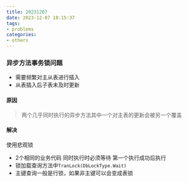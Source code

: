 ```yaml
---
title: 20231207
date: 2023-12-07 18:15:37
tags:
- problems
categories:
- others
---
```


### 异步方法事务锁问题

- 需要频繁对主从表进行插入
- 从表插入后子表未及时更新

#### 原因

>  两个几乎同时执行的异步方法其中一个对主表的更新会被另一个覆盖

#### 解决

使用悲观锁

- 2个相同的业务代码 同时执行时必须等待 第一个执行成功后执行
- 锁加载查询方法中`TranLock(DbLockType.Wait)`
- 主键查询一般是行锁，如果非主键可以会变成表锁
